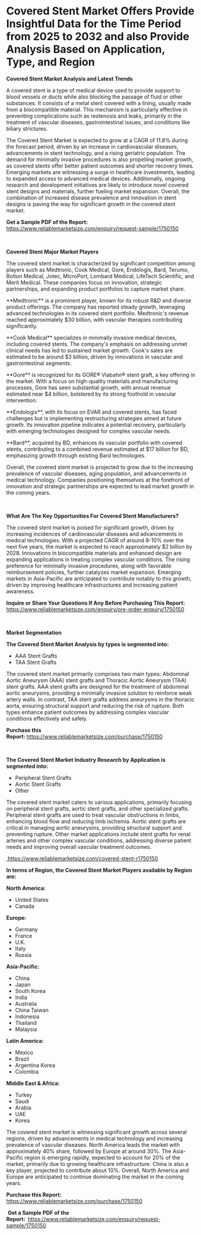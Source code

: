 <p><h1>Covered Stent Market Offers Provide Insightful Data for the Time Period from 2025 to 2032 and also Provide Analysis Based on Application, Type, and Region</h1></p><p><strong>Covered Stent Market Analysis and Latest Trends</strong></p>
<p><p>A covered stent is a type of medical device used to provide support to blood vessels or ducts while also blocking the passage of fluid or other substances. It consists of a metal stent covered with a lining, usually made from a biocompatible material. This mechanism is particularly effective in preventing complications such as restenosis and leaks, primarily in the treatment of vascular diseases, gastrointestinal issues, and conditions like biliary strictures.</p><p>The Covered Stent Market is expected to grow at a CAGR of 11.8% during the forecast period, driven by an increase in cardiovascular diseases, advancements in stent technology, and a rising geriatric population. The demand for minimally invasive procedures is also propelling market growth, as covered stents offer better patient outcomes and shorter recovery times. Emerging markets are witnessing a surge in healthcare investments, leading to expanded access to advanced medical devices. Additionally, ongoing research and development initiatives are likely to introduce novel covered stent designs and materials, further fueling market expansion. Overall, the combination of increased disease prevalence and innovation in stent designs is paving the way for significant growth in the covered stent market.</p></p>
<p><strong>Get a Sample PDF of the Report:&nbsp;</strong> <a href="https://www.reliablemarketsize.com/enquiry/request-sample/1750150?utm_campaign=2471&utm_medium=2&utm_source=Github&utm_content=ia&utm_term=13042025&utm_id=covered-stent">https://www.reliablemarketsize.com/enquiry/request-sample/1750150</a></p>
<p>&nbsp;</p>
<p><strong>Covered Stent Major Market Players</strong></p>
<p><p>The covered stent market is characterized by significant competition among players such as Medtronic, Cook Medical, Gore, Endologix, Bard, Terumo, Bolton Medical, Jotec, MicroPort, Lombard Medical, LifeTech Scientific, and Merit Medical. These companies focus on innovation, strategic partnerships, and expanding product portfolios to capture market share.</p><p>**Medtronic** is a prominent player, known for its robust R&D and diverse product offerings. The company has reported steady growth, leveraging advanced technologies in its covered stent portfolio. Medtronic's revenue reached approximately $30 billion, with vascular therapies contributing significantly.</p><p>**Cook Medical** specializes in minimally invasive medical devices, including covered stents. The company's emphasis on addressing unmet clinical needs has led to sustained market growth. Cook's sales are estimated to be around $3 billion, driven by innovations in vascular and gastrointestinal segments.</p><p>**Gore** is recognized for its GORE® Viabahn® stent graft, a key offering in the market. With a focus on high-quality materials and manufacturing processes, Gore has seen substantial growth, with annual revenue estimated near $4 billion, bolstered by its strong foothold in vascular intervention.</p><p>**Endologix**, with its focus on EVAR and covered stents, has faced challenges but is implementing restructuring strategies aimed at future growth. Its innovation pipeline indicates a potential recovery, particularly with emerging technologies designed for complex vascular needs.</p><p>**Bard**, acquired by BD, enhances its vascular portfolio with covered stents, contributing to a combined revenue estimated at $17 billion for BD, emphasizing growth through existing Bard technologies.</p><p>Overall, the covered stent market is projected to grow due to the increasing prevalence of vascular diseases, aging population, and advancements in medical technology. Companies positioning themselves at the forefront of innovation and strategic partnerships are expected to lead market growth in the coming years.</p></p>
<p>&nbsp;</p>
<p><strong>What Are The Key Opportunities For Covered Stent Manufacturers?</strong></p>
<p><p>The covered stent market is poised for significant growth, driven by increasing incidences of cardiovascular diseases and advancements in medical technologies. With a projected CAGR of around 8-10% over the next five years, the market is expected to reach approximately $2 billion by 2028. Innovations in biocompatible materials and enhanced design are expanding applications in treating complex vascular conditions. The rising preference for minimally invasive procedures, along with favorable reimbursement policies, further catalyzes market expansion. Emerging markets in Asia-Pacific are anticipated to contribute notably to this growth, driven by improving healthcare infrastructures and increasing patient awareness.</p></p>
<p><strong>Inquire or Share Your Questions If Any Before Purchasing This Report:</strong> <a href="https://www.reliablemarketsize.com/enquiry/pre-order-enquiry/1750150?utm_campaign=2471&utm_medium=2&utm_source=Github&utm_content=ia&utm_term=13042025&utm_id=covered-stent">https://www.reliablemarketsize.com/enquiry/pre-order-enquiry/1750150</a></p>
<p>&nbsp;</p>
<p><strong>Market Segmentation</strong></p>
<p><strong>The Covered Stent Market Analysis by types is segmented into:</strong></p>
<p><ul><li>AAA Stent Grafts</li><li>TAA Stent Grafts</li></ul></p>
<p><p>The covered stent market primarily comprises two main types: Abdominal Aortic Aneurysm (AAA) stent grafts and Thoracic Aortic Aneurysm (TAA) stent grafts. AAA stent grafts are designed for the treatment of abdominal aortic aneurysms, providing a minimally invasive solution to reinforce weak artery walls. In contrast, TAA stent grafts address aneurysms in the thoracic aorta, ensuring structural support and reducing the risk of rupture. Both types enhance patient outcomes by addressing complex vascular conditions effectively and safely.</p></p>
<p><strong>Purchase this Report:&nbsp;</strong><a href="https://www.reliablemarketsize.com/purchase/1750150?utm_campaign=2471&utm_medium=2&utm_source=Github&utm_content=ia&utm_term=13042025&utm_id=covered-stent">https://www.reliablemarketsize.com/purchase/1750150</a></p>
<p>&nbsp;</p>
<p><strong>The Covered Stent Market Industry Research by Application is segmented into:</strong></p>
<p><ul><li>Peripheral Stent Grafts</li><li>Aortic Stent Grafts</li><li>Other</li></ul></p>
<p><p>The covered stent market caters to various applications, primarily focusing on peripheral stent grafts, aortic stent grafts, and other specialized grafts. Peripheral stent grafts are used to treat vascular obstructions in limbs, enhancing blood flow and reducing limb ischemia. Aortic stent grafts are critical in managing aortic aneurysms, providing structural support and preventing rupture. Other market applications include stent grafts for renal arteries and other complex vascular conditions, addressing diverse patient needs and improving overall vascular treatment outcomes.</p></p>
<p><a href="https://www.reliablemarketsize.com/covered-stent-r1750150?utm_campaign=2471&utm_medium=2&utm_source=Github&utm_content=ia&utm_term=13042025&utm_id=covered-stent">&nbsp;https://www.reliablemarketsize.com/covered-stent-r1750150</a></p>
<p><strong>In terms of Region, the Covered Stent Market Players available by Region are:</strong></p>
<p>
    <p> <strong> North America: </strong>
        <ul>
            <li>United States</li>
            <li>Canada</li>
        </ul>
        </p> 
    <p> <strong> Europe: </strong>
        <ul>
            <li>Germany</li>
            <li>France</li>
            <li>U.K.</li>
            <li>Italy</li>
            <li>Russia</li>
        </ul>
        </p> 
    <p> <strong> Asia-Pacific: </strong>
        <ul>
            <li>China</li>
            <li>Japan</li>
            <li>South Korea</li>
            <li>India</li>
            <li>Australia</li>
            <li>China Taiwan</li>
            <li>Indonesia</li>
            <li>Thailand</li>
            <li>Malaysia</li>
        </ul>
        </p> 
    <p> <strong> Latin America: </strong>
        <ul>
            <li>Mexico</li>
            <li>Brazil</li>
            <li>Argentina Korea</li>
            <li>Colombia</li>
        </ul>
        </p> 
    <p> <strong> Middle East & Africa: </strong>
        <ul>
            <li>Turkey</li>
            <li>Saudi</li>
            <li>Arabia</li>
            <li>UAE</li>
            <li>Korea</li>
        </ul>
    </p>
    </p>
<p><p>The covered stent market is witnessing significant growth across several regions, driven by advancements in medical technology and increasing prevalence of vascular diseases. North America leads the market with approximately 40% share, followed by Europe at around 30%. The Asia-Pacific region is emerging rapidly, expected to account for 20% of the market, primarily due to growing healthcare infrastructure. China is also a key player, projected to contribute about 10%. Overall, North America and Europe are anticipated to continue dominating the market in the coming years.</p></p>
<p><strong>Purchase this Report: </strong><a href="https://www.reliablemarketsize.com/purchase/1750150?utm_campaign=2471&utm_medium=2&utm_source=Github&utm_content=ia&utm_term=13042025&utm_id=covered-stent">https://www.reliablemarketsize.com/purchase/1750150</a></p>
<p>&nbsp;<strong>Get a Sample PDF of the Report:&nbsp;&nbsp;</strong><a href="https://www.reliablemarketsize.com/enquiry/request-sample/1750150?utm_campaign=2471&utm_medium=2&utm_source=Github&utm_content=ia&utm_term=13042025&utm_id=covered-stent">https://www.reliablemarketsize.com/enquiry/request-sample/1750150</a></p>
<p><strong></strong></p>
<p><p></p><p></p><p></p></p>